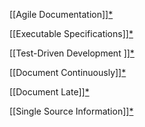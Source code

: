 
[[Agile Documentation]][*](http://agilemodeling.com/essays/agileDocumentation.htm)

[[Executable Specifications]][*](http://agilemodeling.com/essays/executableSpecifications.htm)

[[Test-Driven Development ]][*](http://agiledata.org/essays/tdd.html)

[[Document Continuously]][*](http://agilemodeling.com/essays/documentContinuously.htm)

[[Document Late]][*](http://agilemodeling.com/essays/documentLate.htm)

[[Single Source Information]][*](http://agilemodeling.com/essays/singleSourceInformation.htm)
